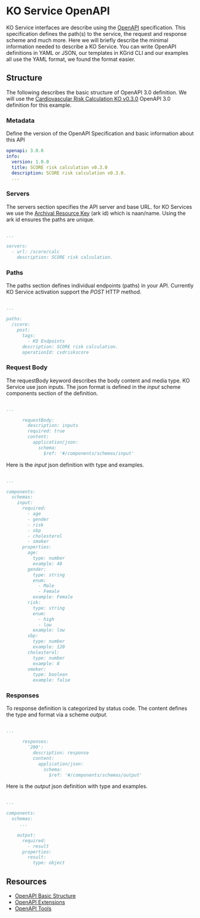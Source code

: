 # KO Service OpenAPI

KO Service interfaces are describe using the [OpenAPI](https://github.com/OAI/OpenAPI-Specification) specification.  This specification defines the path(s) to the service, the request and response scheme and much more.  Here we will briefly describe the minimal information needed to describe a KO Service.  You can write OpenAPI definitions in YAML or JSON, our templates in KGrid CLI and our examples all use the YAML format, we found the format easier.  

## Structure
The following describes the basic structure of OpenAPI 3.0 definition. We will use the [Cardiovascular Risk Calculation KO v0.3.0](http://activator.kgrid.org/kos/score/calc/v0.3.0/service) OpenAPI 3.0 definition for this example.


### Metadata
Define the version of the OpenAPI Specification and basic information about this API
```yaml
openapi: 3.0.0
info:
  version: 1.0.0
  title: SCORE risk calculation v0.3.0
  description: SCORE risk calculation v0.3.0.
  ...
```  

### Servers
The servers section specifies the API server and base URL. for KO Services we use the [Archival Resource Key](https://en.wikipedia.org/wiki/Archival_Resource_Key) (ark id) which is naan/name.  Using the ark id ensures the paths are unique. 
```yaml

...

servers:
  - url: /score/calc
    description: SCORE risk calculation.
```

### Paths
The paths section defines individual endpoints (paths) in your API.  Currently KO Service activation support the _POST_ HTTP method.
```yaml

...

paths:
  /score:
    post:
      tags:
        - KO Endpoints
      description: SCORE risk calculation.
      operationId: cvdriskscore

```
### Request Body
The requestBody keyword describes the body content and media type. KO Service use json inputs.  The json format is defined in the _input_ scheme components section of the  definition.
```yaml

...

      requestBody:
        description: inputs
        required: true
        content:
          application/json:
            schema:
              $ref: '#/components/schemas/input'
 ```

Here is the _input_ json definition with type and examples.

```yaml

...

components:
  schemas:
    input:
      required:
        - age
        - gender
        - risk
        - sbp
        - cholesterol
        - smoker
      properties:
        age:
          type: number
          example: 48
        gender:
          type: string
          enum:
            - Male
            - Female
          example: Female
        risk:
          type: string
          enum:
            - high
            - low
          example: low
        sbp:
          type: number
          example: 120
        cholesterol:
          type: number
          example: 8
        smoker:
          type: boolean
          example: false
```
### Responses
To response definition is categorized by status code.  The content defines the type and format via a scheme _output_.

```yaml

...

      responses:
        '200':
          description: response
          content:
            application/json:
              schema:
                $ref: '#/components/schemas/output'
```


Here is the _output_ json definition with type and examples.

```yaml

...

components:
  schemas:
     ...

    output:
      required:
        - result
      properties:
        result:
          type: object
```


## Resources

- [OpenAPI Basic Structure](https://swagger.io/docs/specification/openapi-extensions/)
- [OpenAPI Extensions](https://swagger.io/docs/specification/openapi-extensions/)
- [OpenAPI Tools](https://openapi.tools/)
